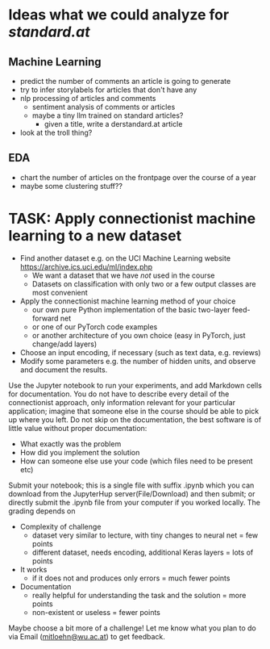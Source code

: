 # Ideas what we could analyze for _standard.at_
## Machine Learning
* predict the number of comments an article is going to generate
* try to infer storylabels for articles that don't have any
* nlp processing of articles and comments
    * sentiment analysis of comments or articles
    * maybe a tiny llm trained on standard articles?
        * given a title, write a derstandard.at article
* look at the troll thing?

## EDA
* chart the number of articles on the frontpage over the course of a year
* maybe some clustering stuff??

# TASK: Apply connectionist machine learning to a new dataset

-   Find another dataset e.g. on the UCI Machine Learning website
    https://archive.ics.uci.edu/ml/index.php
    -   We want a dataset that we have *not* used in the
        course
    -   Datasets on classification with only two or a few output classes
        are most convenient
-   Apply the connectionist machine learning method of your choice
    -   our own pure Python implementation of the basic two-layer
        feed-forward net
    -   or one of our PyTorch code examples
    -   or another architecture of you own choice (easy in PyTorch, just
        change/add layers)
-   Choose an input encoding, if necessary (such as text data, e.g.
    reviews)
-   Modify some parameters e.g. the number of hidden
    units, and observe and document the results.

Use the Jupyter notebook to run your experiments, and add Markdown cells
for documentation. You do not have to describe every
detail of the connectionist approach, only information relevant for your
particular application; imagine that someone else in the course should
be able to pick up where you left. Do not skip on the documentation, the
best software is of little value without proper documentation:

-   What exactly was the problem
-   How did you implement the solution
-   How can someone else use your code (which files need to be present
    etc)

Submit your notebook; this is a single file with suffix
.ipynb which you can download from the JupyterHup server(File/Download)
and then submit; or directly submit the .ipynb file from your computer
if you worked locally. The grading depends on

-   Complexity of challenge
    -   dataset very similar to lecture, with tiny changes to neural net
        = few points
    -   different dataset, needs encoding, additional Keras layers =
        lots of points
-   It works
    -   if it does not and produces only errors = much fewer points
-   Documentation
    -   really helpful for understanding the task and the solution =
        more points
    -   non-existent or useless = fewer points

Maybe choose a bit more of a challenge! Let me know what you plan to do
via Email (mitloehn@wu.ac.at) to get feedback.